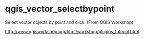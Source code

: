 qgis_vector_selectbypoint
=========================

Select vector objects by point and click. (From QGIS Workshop)

http://www.qgisworkshop.org/html/workshop/plugins_tutorial.html
